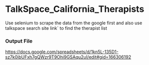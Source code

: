 # TalkSpace_California_Therapists
Use selenium to scrape the data from the google first and also use talkspace search site link` to find the therapist list

### Output File
https://docs.google.com/spreadsheets/d/1kn5L-135D1-sz7k0ibUFxh7gQWzr9T9Ohi9GSAqu2uI/edit#gid=166306192
